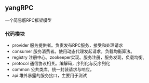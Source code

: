 ## yangRPC
一个简易版RPC框架模型

### 代码模块

- provider   服务提供者。负责发布RPC服务，接受和处理请求
- consumer   服务消费者。使用动态代理发起请求，负载均衡算法。
- registry  注册中心。zookeeper实现。服务注册，服务发现，负载均衡。
- protocol   通信协议相关。编解码，序列化与反序列化
- common    公共类库。统一封装请求与响应。
- api   堆外暴露的服务接口，主要用于测试
